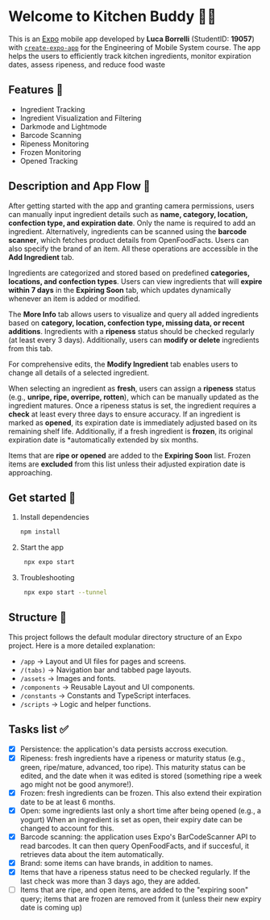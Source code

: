 # Welcome to Kitchen Buddy 🥕🤖

This is an [Expo](https://expo.dev) mobile app developed by **Luca Borrelli** (StudentID: **19057**) with [`create-expo-app`](https://www.npmjs.com/package/create-expo-app) for the Engineering of Mobile System course. The app helps the users to efficiently track kitchen ingredients, monitor expiration dates, assess ripeness, and reduce food waste

## Features 📌
* Ingredient Tracking
* Ingredient Visualization and Filtering
* Darkmode and Lightmode
* Barcode Scanning
* Ripeness Monitoring
* Frozen Monitoring
* Opened Tracking

## Description and App Flow 📖
After getting started with the app and granting camera permissions, users can manually input ingredient details such as **name, category, location, confection type, and expiration date**. Only the name is required to add an ingredient. Alternatively, ingredients can be scanned using the **barcode scanner**, which fetches product details from OpenFoodFacts. Users can also specify the brand of an item. All these operations are accessible in the **Add Ingredient** tab.

Ingredients are categorized and stored based on predefined **categories, locations, and confection types**. Users can view ingredients that will **expire within 7 days** in the **Expiring Soon** tab, which updates dynamically whenever an item is added or modified.

The **More Info** tab allows users to visualize and query all added ingredients based on **category, location, confection type, missing data, or recent additions**. Ingredients with a **ripeness** status should be checked regularly (at least every 3 days). Additionally, users can **modify or delete** ingredients from this tab.

For comprehensive edits, the **Modify Ingredient** tab enables users to change all details of a selected ingredient.

When selecting an ingredient as **fresh**, users can assign a **ripeness** status (e.g., **unripe, ripe, overripe, rotten**), which can be manually updated as the ingredient matures. Once a ripeness status is set, the ingredient requires a **check** at least every three days to ensure accuracy. If an ingredient is marked as **opened**, its expiration date is immediately adjusted based on its remaining shelf life. Additionally, if a fresh ingredient is **frozen**, its original expiration date is *automatically extended by six months.

Items that are **ripe or opened** are added to the **Expiring Soon** list. Frozen items are **excluded** from this list unless their adjusted expiration date is approaching.



## Get started 🚀

1. Install dependencies

   ```bash
   npm install
   ```

2. Start the app

   ```bash
    npx expo start
   ```
3. Troubleshooting

   ```bash
    npx expo start --tunnel
   ```

## Structure 📂

This project follows the default modular directory structure of an Expo project. 
Here is a more detailed explanation:
- `/app` → Layout and UI files for pages and screens.
- `/(tabs)` → Navigation bar and tabbed page layouts.
- `/assets` → Images and fonts.
- `/components` → Reusable Layout and UI components.
- `/constants` → Constants and TypeScript interfaces.
- `/scripts` → Logic and helper functions.


## Tasks list ✅

- [x] Persistence: the application's data persists accross execution.
- [x] Ripeness: fresh ingredients have a ripeness or maturity status (e.g., green, ripe/mature, advanced, too ripe). This maturity status can be edited, and the date when it was edited is stored (something ripe a week ago might not be good anymore!).
- [x] Frozen: fresh ingredients can be frozen. This also extend their expiration date to be at least 6 months.
- [x] Open: some ingredients last only a short time after being opened (e.g., a yogurt) When an ingredient is set as open, their expiry date can be changed to account for this.
- [x] Barcode scanning: the application uses Expo's BarCodeScanner API to read barcodes. It can then query OpenFoodFacts, and if succesful, it retrieves data about the item automatically.
- [x] Brand: some items can have brands, in addition to names.
- [x] Items that have a ripeness status need to be checked regularly. If the last check was more than 3 days ago, they are added.
- [ ] Items that are ripe, and open items, are added to the "expiring soon" query; items that are frozen are removed from it (unless their new expiry date is coming up)